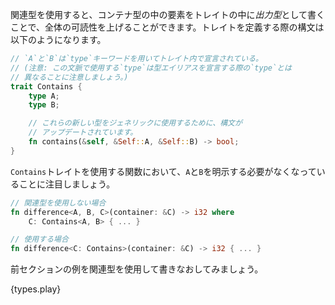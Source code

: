 <!-- The use of "Associated types" improves the overall readability of code
by moving inner types locally into a trait as *output* types. Syntax
for the `trait` definition is as follows: -->
関連型を使用すると、コンテナ型の中の要素をトレイトの中に*出力型*として書くことで、全体の可読性を上げることができます。トレイトを定義する際の構文は以下のようになります。

```rust
// `A`と`B`は`type`キーワードを用いてトレイト内で宣言されている。
// (注意: この文脈で使用する`type`は型エイリアスを宣言する際の`type`とは
// 異なることに注意しましょう。)
trait Contains {
    type A;
    type B;

    // これらの新しい型をジェネリックに使用するために、構文が
    // アップデートされています。
    fn contains(&self, &Self::A, &Self::B) -> bool;
}
```

<!-- Note that functions that use the `trait` `Contains` are no longer required
to express `A` or `B` at all: -->
`Contains`トレイトを使用する関数において、`A`と`B`を明示する必要がなくなっていることに注目しましょう。

```rust
// 関連型を使用しない場合
fn difference<A, B, C>(container: &C) -> i32 where
    C: Contains<A, B> { ... }

// 使用する場合
fn difference<C: Contains>(container: &C) -> i32 { ... }
```

<!-- Let's rewrite the example from the previous section using associated types: -->
前セクションの例を関連型を使用して書きなおしてみましょう。

{types.play}
